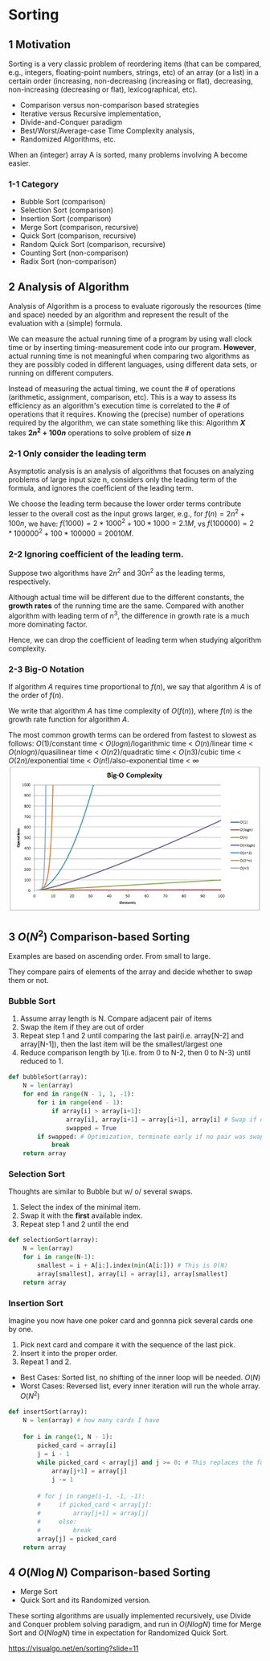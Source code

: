 # Sorting
## 1 Motivation
Sorting is a very classic problem of reordering items (that can be compared, e.g., integers, floating-point numbers, strings, etc) of an array (or a list) in a certain order (increasing, non-decreasing (increasing or flat), decreasing, non-increasing (decreasing or flat), lexicographical, etc).
* Comparison versus non-comparison based strategies
* Iterative versus Recursive implementation,
* Divide-and-Conquer paradigm
* Best/Worst/Average-case Time Complexity analysis,
* Randomized Algorithms, etc.

When an (integer) array A is sorted, many problems involving A become easier.

### 1-1 Category
* Bubble Sort (comparison)
* Selection Sort (comparison)
* Insertion Sort (comparison)
* Merge Sort (comparison, recursive)
* Quick Sort (comparison, recursive)
* Random Quick Sort (comparison, recursive)
* Counting Sort (non-comparison)
* Radix Sort (non-comparison)

## 2 Analysis of Algorithm
Analysis of Algorithm is a process to evaluate rigorously the resources (time and space) needed by an algorithm and represent the result of the evaluation with a (simple) formula.

We can measure the actual running time of a program by using wall clock time or by inserting timing-measurement code into our program. **However**, actual running time is not meaningful when comparing two algorithms as they are possibly coded in different languages, using different data sets, or running on different computers.

Instead of measuring the actual timing, we count the # of operations (arithmetic, assignment, comparison, etc). This is a way to assess its efficiency as an algorithm's execution time is correlated to the # of operations that it requires. Knowing the (precise) number of operations required by the algorithm, we can state something like this: Algorithm **$X$** takes **$2n^2 + 100n$** operations to solve problem of size **$n$**

### 2-1 Only consider the leading term
Asymptotic analysis is an analysis of algorithms that focuses on analyzing problems of large input size n, considers only the leading term of the formula, and ignores the coefficient of the leading term.

We choose the leading term because the lower order terms contribute lesser to the overall cost as the input grows larger, e.g., for $f(n) = 2n^2 + 100n$, we have:
$f(1000) = 2*1000^2 + 100*1000 = 2.1M$, vs
$f(100000) = 2*100000^2 + 100*100000 = 20010M$.

### 2-2 Ignoring coefficient of the leading term.
Suppose two algorithms have $2n^2$ and $30n^2$ as the leading terms, respectively. 

Although actual time will be different due to the different constants, the **growth rates** of the running time are the same. Compared with another algorithm with leading term of $n^3$, the difference in growth rate is a much more dominating factor.

Hence, we can drop the coefficient of leading term when studying algorithm complexity.

### 2-3 Big-O Notation
If algorithm $A$ requires time proportional to $f(n)$, we say that algorithm $A$ is of the order of $f(n)$.

We write that algorithm $A$ has time complexity of $O(f(n))$, where $f(n)$ is the growth rate function for algorithm $A$.

The most common growth terms can be ordered from fastest to slowest as follows:
$O(1)$/constant time < $O(log n)$/logarithmic time < $O(n)$/linear time <
$O(n log n)$/quasilinear time < $O(n2)$/quadratic time < $O(n3)$/cubic time <
$O(2n)$/exponential time < $O(n!)$/also-exponential time < $∞$
![](./Figures/growth_rates.png)

## 3 $O(N^{2})$ Comparison-based Sorting
Examples are based on ascending order. From small to large.

They compare pairs of elements of the array and decide whether to swap them or not.
### Bubble Sort
1. Assume array length is N. Compare adjacent pair of items
2. Swap the item if they are out of order
3. Repeat step 1 and 2 until comparing the last pair(i.e. array[N-2] and array[N-1]), then the last item will be the smallest/largest one
4. Reduce comparison length by 1(i.e. from 0 to N-2, then 0 to N-3) until reduced to 1.
```python
def bubbleSort(array):
    N = len(array) 
    for end in range(N - 1, 1, -1):
        for i in range(end - 1):
            if array[i] > array[i+1]:
                array[i], array[i+1] = array[i+1], array[i] # Swap if out of order
                swapped = True
        if swapped: # Optimization, terminate early if no pair was swapped, which means the array is sorted.
            break
    return array
```
### Selection Sort
Thoughts are similar to Bubble but w/ o/ several swaps.
1. Select the index of the minimal item.
2. Swap it with the **first** available index.
3. Repeat step 1 and 2 until the end
```python
def selectionSort(array):
    N = len(array)
    for i in range(N-1):
        smallest = i + A[i:].index(min(A[i:])) # This is O(N)
        array[smallest], array[i] = array[i], array[smallest]
    return array
```
### Insertion Sort
Imagine you now have one poker card and gonnna pick several cards one by one.
1. Pick next card and compare it with the sequence of the last pick.
2. Insert it into the proper order.
3. Repeat 1 and 2.
* Best Cases: Sorted list, no shifting of the inner loop will be needed. $O(N)$
* Worst Cases: Reversed list, every inner iteration will run the whole array. $O(N^2)$
```python
def insertSort(array):
    N = len(array) # how many cards I have
    
    for i in range(1, N - 1):
        picked_card = array[i]
        j = i - 1
        while picked_card < array[j] and j >= 0: # This replaces the for loop, because the loop should be break when the order is sorted. Using for loop will be too tedious using if statement.
            array[j+1] = array[j]
            j -= 1

        # for j in range(i-1, -1, -1):
        #     if picked_card < array[j]:
        #         array[j+1] = array[j]
        #     else:
        #         break
        array[j] = picked_card
    return array
```

## 4 $O(N\log{N})$ Comparison-based Sorting
* Merge Sort
* Quick Sort and its Randomized version.

These sorting algorithms are usually implemented recursively, use Divide and Conquer problem solving paradigm, and run in $O(N log N)$ time for Merge Sort and $O(N log N)$ time in expectation for Randomized Quick Sort.

https://visualgo.net/en/sorting?slide=11